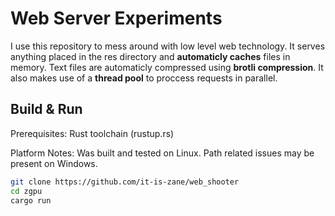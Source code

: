 # Web Server Experiments
I use this repository to mess around with low level web technology.
It serves anything placed in the res directory and **automaticly caches** files in memory.
Text files are automaticly compressed using **brotli compression**. It also makes use of a **thread pool** to proccess requests in parallel.

## Build & Run
Prerequisites: Rust toolchain (rustup.rs)

Platform Notes: Was built and tested on Linux. Path related issues may be present on Windows.

```bash
git clone https://github.com/it-is-zane/web_shooter
cd zgpu
cargo run
```
